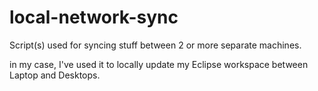 local-network-sync
==================

Script(s) used for syncing stuff between 2 or more separate machines.

in my case, I've used it to locally update my Eclipse workspace between Laptop and Desktops.
